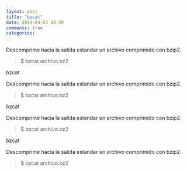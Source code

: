 ```yaml
---
layout: post
title: "bzcat"
date: 2014-04-03 14:49
comments: true
categories: 
---
```

Descomprime hacia la salida estandar un archivo comprimido con bzip2.

>$ bzcat archivo.bz2

bzcat

Descomprime hacia la salida estandar un archivo comprimido con bzip2.

>$ bzcat archivo.bz2

bzcat

Descomprime hacia la salida estandar un archivo comprimido con bzip2.

>$ bzcat archivo.bz2

bzcat

Descomprime hacia la salida estandar un archivo comprimido con bzip2.

>$ bzcat archivo.bz2

